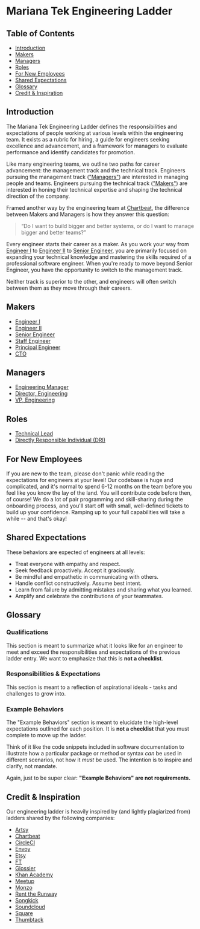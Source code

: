 # Mariana Tek Engineering Ladder

## Table of Contents

- [Introduction](#introduction)
- [Makers](#makers)
- [Managers](#managers)
- [Roles](#roles)
- [For New Employees](#for-new-employees)
- [Shared Expectations](#shared-expectations)
- [Glossary](#glossary)
- [Credit & Inspiration](#credit--inspiration)

## Introduction

The Mariana Tek Engineering Ladder defines the responsibilities and expectations of people working at various levels within the engineering team. It exists as a rubric for hiring, a guide for engineers seeking excellence and advancement, and a framework for managers to evaluate performance and identify candidates for promotion.

Like many engineering teams, we outline two paths for career advancement: the management track and the technical track. Engineers pursuing the management track (["Managers"](#managers)) are interested in managing people and teams. Engineers pursuing the technical track (["Makers"](#makers)) are interested in honing their technical expertise and shaping the technical direction of the company.

Framed another way by the engineering team at [Chartbeat](https://engineering.chartbeat.com/2015/06/05/engineering-ladders/), the difference between Makers and Managers is how they answer this question:

> “Do I want to build bigger and better systems, or do I want to manage bigger and better teams?”

Every engineer starts their career as a maker. As you work your way from [Engineer I](makers/engineer_i.md) to [Engineer II](makers/engineer_ii.md) to [Senior Engineer](makers/senior_engineer.md), you are primarily focused on expanding your technical knowledge and mastering the skills required of a professional software engineer. When you're ready to move beyond Senior Engineer, you have the opportunity to switch to the management track.

Neither track is superior to the other, and engineers will often switch between them as they move through their careers.

## Makers

* [Engineer I](makers/engineer_i.md)
* [Engineer II](makers/engineer_ii.md)
* [Senior Engineer](makers/senior_engineer.md)
* [Staff Engineer](makers/staff_engineer.md)
* [Principal Engineer](makers/principal_engineer.md)
* [CTO](makers/cto.md)

## Managers

* [Engineering Manager](managers/engineering_manager.md)
* [Director, Engineering](managers/director_engineering.md)
* [VP, Engineering](managers/vp_engineering.md)

## Roles

* [Technical Lead](roles/technical_lead.md)
* [Directly Responsible Individual (DRI)](roles/directly_responsible_individual.md)

## For New Employees

If you are new to the team, please don't panic while reading the expectations for engineers at your level! Our codebase is huge and complicated, and it's normal to spend 6-12 months on the team before you feel like you know the lay of the land. You will contribute code before then, of course! We do a lot of pair programming and skill-sharing during the onboarding process, and you'll start off with small, well-defined tickets to build up your confidence. Ramping up to your full capabilities will take a while -- and that's okay!

## Shared Expectations

These behaviors are expected of engineers at all levels:

- Treat everyone with empathy and respect.
- Seek feedback proactively. Accept it graciously.
- Be mindful and empathetic in communicating with others.
- Handle conflict constructively. Assume best intent.
- Learn from failure by admitting mistakes and sharing what you learned.
- Amplify and celebrate the contributions of your teammates.

## Glossary

### Qualifications
This section is meant to summarize what it looks like for an engineer to meet and exceed the responsibilities and expectations of the previous ladder entry. We want to emphasize that this
is **not a checklist**.


### Responsibilities & Expectations
This section is meant to a reflection of aspirational ideals - tasks and challenges to grow into.

### Example Behaviors

The "Example Behaviors" section is meant to elucidate the high-level expectations outlined for each position. It is **not a checklist** that you must complete to move up the ladder. 

Think of it like the code snippets included in software documentation to illustrate how a particular package or method or syntax *can* be used in different scenarios, not how it *must* be used. The intention is to inspire and clarify, not mandate.

Again, just to be super clear: **"Example Behaviors" are not requirements.**

## Credit & Inspiration

Our engineering ladder is heavily inspired by (and lightly plagiarized from) ladders shared by the following companies:

- [Artsy](https://artsy.github.io/blog/2015/04/03/artsy-engineering-compensation-framework/)
- [Chartbeat](https://engineering.chartbeat.com/2015/06/05/engineering-ladders/)
- [CircleCI](https://circleci.com/blog/why-we-re-designed-our-engineering-career-paths-at-circleci/)
- [Envoy](https://github.com/envoy/Engineering/blob/master/engineering_bands.md)
- [Etsy](https://etsy.github.io/Etsy-Engineering-Career-Ladder/)
- [FT](https://engineering-progression.ft.com/)
- [Glossier](https://ladder.glossier.io/)
- [Khan Academy](https://docs.google.com/document/d/1qr0d05X5-AsyDYqKRCfgGGcWSshTMd_vfTggfhDpbls/edit#)
- [Meetup](https://github.com/meetup/engineering-roles)
- [Monzo](https://progression.monzo.com/engineering/backend)
- [Rent the Runway](https://dresscode.renttherunway.com/blog/ladder)
- [Songkick](https://www.songkick.com/downloads/growth-framework/sk-growth-framework.pdf)
- [Soundcloud](https://developers.soundcloud.com/blog/engineering-levels)
- [Square](https://docs.google.com/spreadsheets/d/12h50IYqd7fsO7tJ0l1OuHYbz5vN2d24a8EIDFhu2AZQ/edit#gid=2035430096)
- [Thumbtack](https://docs.google.com/spreadsheets/d/15ACBs-crUHnqf1wANUQwX9oZIDOi5tvJJXGWpKTcf00/edit#gid=0)

